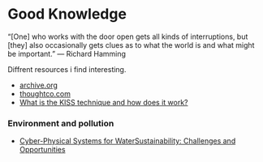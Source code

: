 # Good Knowledge

“[One] who works with the door open gets all kinds of interruptions, but [they] also occasionally gets clues as to what the world is and what might be important.” — Richard Hamming

Diffrent resources i find interesting.

- [archive.org](https://archive.org)
- [thoughtco.com](https://www.thoughtco.com)
- [What is the KISS technique and how does it work?](https://medium.com/the-daily-journal/what-is-the-kiss-technique-and-how-does-it-work-8ec215f52481)

### Environment and pollution
- [Cyber-Physical Systems for WaterSustainability: Challenges and Opportunities](https://www.cs.montana.edu/yang/paper/water.pdf)


